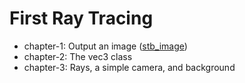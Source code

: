 # First Ray Tracing

* chapter-1: Output an image ([stb_image](https://github.com/nothings/stb/blob/master/stb_image.h))
* chapter-2: The vec3 class
* chapter-3: Rays, a simple camera, and background